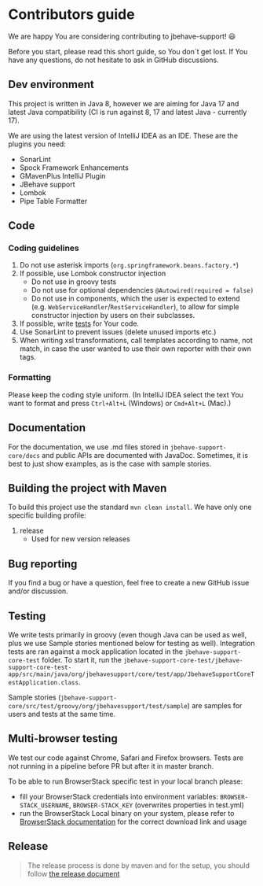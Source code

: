 # Contributors guide
We are happy You are considering contributing to jbehave-support! 😃

Before you start, please read this short guide, so You don`t get lost. If You have any questions, do not hesitate to ask in GitHub discussions.

## Dev environment
This project is written in Java 8, however we are aiming for Java 17 and latest Java compatibility (CI is run against 8, 17 and latest Java - currently 17). 

We are using the latest version of IntelliJ IDEA as an IDE. These are the plugins you need:
* SonarLint
* Spock Framework Enhancements
* GMavenPlus IntelliJ Plugin
* JBehave support
* Lombok
* Pipe Table Formatter

## Code
### Coding guidelines
1. Do not use asterisk imports (`org.springframework.beans.factory.*`)
2. If possible, use Lombok constructor injection
    * Do not use in groovy tests
    * Do not use for optional dependencies `@Autowired(required = false)`
    * Do not use in components, which the user is expected to extend (e.g. `WebServiceHandler`/`RestServiceHandler`), to allow for simple constructor injection by users on their subclasses.
3. If possible, write [tests](#testing) for Your code.
4. Use SonarLint to prevent issues (delete unused imports etc.)
5. When writing xsl transformations, call templates according to name, not match, in case the user wanted to use their own reporter with their own tags.
    
### Formatting
Please keep the coding style uniform. (In IntelliJ IDEA select the text You want to format and press `Ctrl+Alt+L` (Windows) or `Cmd+Alt+L` (Mac).)

## Documentation
For the documentation, we use .md files stored in `jbehave-support-core/docs` and public APIs are documented with JavaDoc. Sometimes, it is best to just show examples, as is the case with sample stories.

## Building the project with Maven
To build this project use the standard `mvn clean install`. We have only one specific building profile:
1. release
    * Used for new version releases
    
## Bug reporting
If you find a bug or have a question, feel free to create a new GitHub issue and/or discussion. 

## Testing
We write tests primarily in groovy (even though Java can be used as well, plus we use Sample stories mentioned below for testing as well). 
Integration tests are ran against a mock application located in the `jbehave-support-core-test` folder. To start it, run the `jbehave-support-core-test/jbehave-support-core-test-app/src/main/java/org/jbehavesupport/core/test/app/JbehaveSupportCoreTestApplication.class`.

Sample stories (`jbehave-support-core/src/test/groovy/org/jbehavesupport/test/sample`) are samples for users and tests at the same time.

## Multi-browser testing
We test our code against Chrome, Safari and Firefox browsers. Tests are not running in a pipeline before PR but after it in master branch.

To be able to run BrowserStack specific test in your local branch please:
 * fill your BrowserStack credentials into environment variables: `BROWSER-STACK_USERNAME`, `BROWSER-STACK_KEY` (overwrites properties in test.yml)
 * run the BrowserStack Local binary on your system, please refer to [BrowserStack documentation](https://www.browserstack.com/local-testing/automate#command-line) 
   for the correct download link and usage


## Release
>
> The release process is done by maven and for the setup, you should follow [the release document](docs/Release.md)
> 
